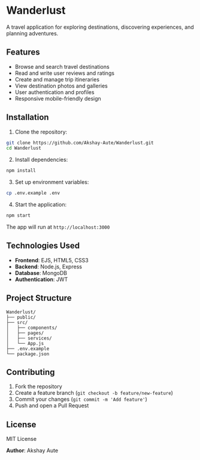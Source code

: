 # Wanderlust

A travel application for exploring destinations, discovering experiences, and planning adventures.

## Features

- Browse and search travel destinations
- Read and write user reviews and ratings
- Create and manage trip itineraries
- View destination photos and galleries
- User authentication and profiles
- Responsive mobile-friendly design

## Installation

1. Clone the repository:
```bash
git clone https://github.com/Akshay-Aute/Wanderlust.git
cd Wanderlust
```

2. Install dependencies:
```bash
npm install
```

3. Set up environment variables:
```bash
cp .env.example .env
```

4. Start the application:
```bash
npm start
```

The app will run at `http://localhost:3000`

## Technologies Used

- **Frontend**: EJS, HTML5, CSS3
- **Backend**: Node.js, Express
- **Database**: MongoDB
- **Authentication**: JWT

## Project Structure

```
Wanderlust/
├── public/
├── src/
│   ├── components/
│   ├── pages/
│   ├── services/
│   └── App.js
├── .env.example
└── package.json
```

## Contributing

1. Fork the repository
2. Create a feature branch (`git checkout -b feature/new-feature`)
3. Commit your changes (`git commit -m 'Add feature'`)
4. Push and open a Pull Request

## License

MIT License

**Author**: Akshay Aute
